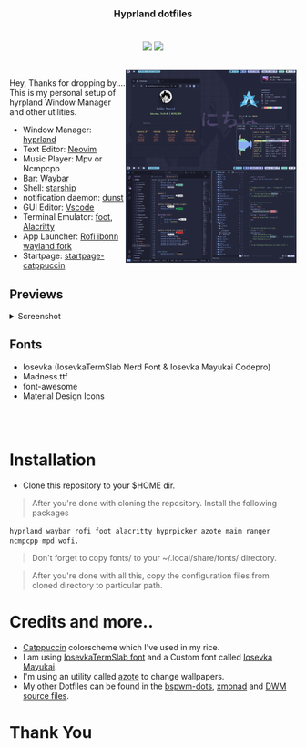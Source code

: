 <h3 align="center">
  <b>Hyprland dotfiles</b>
</h3> 

<h1>
  <a href="#--------">
  </a>
</h1>

<p align="center">
  <a href="https://github.com/primalkz/hyprland_dots/stargazers"><img src="https://img.shields.io/github/stars/primalkz/hyprland_dots?colorA=363a4f&colorB=b7bdf8&style=for-the-badge"></a>
  <a href="https://github.com/primalkz/hyprland_dots/issues"><img src="https://img.shields.io/github/issues/primalkz/hyprland_dots?colorA=363a4f&colorB=f5a97f&style=for-the-badge"></a>
</p>

</br>

<img align="right" src="https://raw.githubusercontent.com/primalkz/hyprland_dots/main/assets/preview.png" width="300px">


Hey, Thanks for dropping by.... This is my personal setup of hyrpland Window Manager and other utilities.

- Window Manager: [hyprland](https://github.com/hyprwm/Hyprland)
- Text Editor: [Neovim](https://github.com/neovim)
- Music Player: Mpv or Ncmpcpp
- Bar:  [Waybar](https://github.com/Alexays/Waybar)
- Shell: [starship](https://starship.rs/)
- notification daemon: [dunst](https://github.com/dunst-project/dunst)
- GUI Editor: [Vscode](https://github.com/microsoft/vscode)
- Terminal Emulator: [foot](https://codeberg.org/dnkl/foot), [Alacritty](https://github.com/alacritty/alacritty)
- App Launcher: [Rofi ibonn wayland fork](https://github.com/lbonn/rofi)
- Startpage: [startpage-catppuccin](https://github.com/primalkz/startpage-catppuccin)

## Previews

<details>
<summary>Screenshot</summary>
<img src="assets/output.png"/ width="380px">
</details>


## Fonts
- Iosevka (IosevkaTermSlab Nerd Font & Iosevka Mayukai Codepro)
- Madness.ttf
- font-awesome
- Material Design Icons


</br>
</br>

# Installation 
  - Clone this repository to your $HOME dir. 
  > After you're done with cloning the repository. Install the following packages 
  
  ```hyprland waybar rofi foot alacritty hyprpicker azote maim ranger ncmpcpp mpd wofi.``` 
  > Don't forget to copy fonts/ to your ~/.local/share/fonts/ directory.
 
  > After you're done with all this, copy the configuration files from cloned directory to particular path. 

# Credits and more.. 
- [Catppuccin](https://github.com/catppuccin/catppuccin) colorscheme which I've used in my rice. 
- I am using [IosevkaTermSlab font](https://github.com/ryanoasis/nerd-fonts/releases/download/v3.1.1/IosevkaTermSlab.zip) and a Custom font called [Iosevka Mayukai](https://github.com/Iosevka-Mayukai/Iosevka-Mayukai).
- I'm using an utility called [azote](https://github.com/nwg-piotr/azote) to change wallpapers.
- My other Dotfiles can be found in the [bspwm-dots](https://github.com/primalkz/bspwm-dots), [xmonad](https://github.com/primalkz/bspwm-dots) and [DWM source files](https://github.com/primalkz/suckless).

# Thank You 
